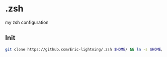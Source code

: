 # .zsh
my zsh configuration

## Init
```bash
git clone https://github.com/Eric-lightning/.zsh $HOME/ && ln -s $HOME/.zsh/.zshenv $HOME/
```
